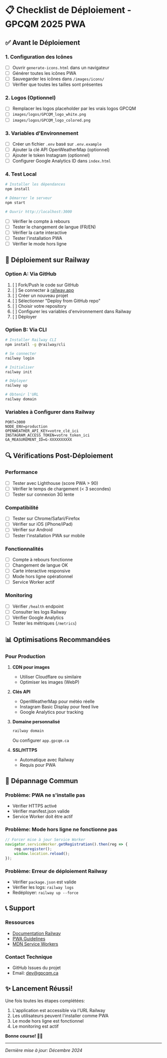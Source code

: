 # 📋 Checklist de Déploiement - GPCQM 2025 PWA

## ✅ Avant le Déploiement

### 1. Configuration des Icônes
- [ ] Ouvrir `generate-icons.html` dans un navigateur
- [ ] Générer toutes les icônes PWA
- [ ] Sauvegarder les icônes dans `/images/icons/`
- [ ] Vérifier que toutes les tailles sont présentes

### 2. Logos (Optionnel)
- [ ] Remplacer les logos placeholder par les vrais logos GPCQM
- [ ] `images/logos/GPCQM_logo_white.png`
- [ ] `images/logos/GPCQM_logo_colored.png`

### 3. Variables d'Environnement
- [ ] Créer un fichier `.env` basé sur `.env.example`
- [ ] Ajouter la clé API OpenWeatherMap (optionnel)
- [ ] Ajouter le token Instagram (optionnel)
- [ ] Configurer Google Analytics ID dans `index.html`

### 4. Test Local
```bash
# Installer les dépendances
npm install

# Démarrer le serveur
npm start

# Ouvrir http://localhost:3000
```

- [ ] Vérifier le compte à rebours
- [ ] Tester le changement de langue (FR/EN)
- [ ] Vérifier la carte interactive
- [ ] Tester l'installation PWA
- [ ] Vérifier le mode hors ligne

## 🚀 Déploiement sur Railway

### Option A: Via GitHub
1. [ ] Fork/Push le code sur GitHub
2. [ ] Se connecter à [railway.app](https://railway.app)
3. [ ] Créer un nouveau projet
4. [ ] Sélectionner "Deploy from GitHub repo"
5. [ ] Choisir votre repository
6. [ ] Configurer les variables d'environnement dans Railway
7. [ ] Déployer

### Option B: Via CLI
```bash
# Installer Railway CLI
npm install -g @railway/cli

# Se connecter
railway login

# Initialiser
railway init

# Déployer
railway up

# Obtenir l'URL
railway domain
```

### Variables à Configurer dans Railway
```
PORT=3000
NODE_ENV=production
OPENWEATHER_API_KEY=votre_clé_ici
INSTAGRAM_ACCESS_TOKEN=votre_token_ici
GA_MEASUREMENT_ID=G-XXXXXXXXXX
```

## 🔍 Vérifications Post-Déploiement

### Performance
- [ ] Tester avec Lighthouse (score PWA > 90)
- [ ] Vérifier le temps de chargement (< 3 secondes)
- [ ] Tester sur connexion 3G lente

### Compatibilité
- [ ] Tester sur Chrome/Safari/Firefox
- [ ] Vérifier sur iOS (iPhone/iPad)
- [ ] Vérifier sur Android
- [ ] Tester l'installation PWA sur mobile

### Fonctionnalités
- [ ] Compte à rebours fonctionne
- [ ] Changement de langue OK
- [ ] Carte interactive responsive
- [ ] Mode hors ligne opérationnel
- [ ] Service Worker actif

### Monitoring
- [ ] Vérifier `/health` endpoint
- [ ] Consulter les logs Railway
- [ ] Vérifier Google Analytics
- [ ] Tester les métriques (`/metrics`)

## 📊 Optimisations Recommandées

### Pour Production
1. **CDN pour images**
   - Utiliser Cloudflare ou similaire
   - Optimiser les images (WebP)

2. **Clés API**
   - OpenWeatherMap pour météo réelle
   - Instagram Basic Display pour feed live
   - Google Analytics pour tracking

3. **Domaine personnalisé**
   ```bash
   railway domain
   ```
   Ou configurer `app.gpcqm.ca`

4. **SSL/HTTPS**
   - Automatique avec Railway
   - Requis pour PWA

## 🐛 Dépannage Commun

### Problème: PWA ne s'installe pas
- Vérifier HTTPS activé
- Vérifier manifest.json valide
- Service Worker doit être actif

### Problème: Mode hors ligne ne fonctionne pas
```javascript
// Forcer mise à jour Service Worker
navigator.serviceWorker.getRegistration().then(reg => {
    reg.unregister();
    window.location.reload();
});
```

### Problème: Erreur de déploiement Railway
- Vérifier `package.json` est valide
- Vérifier les logs: `railway logs`
- Redéployer: `railway up --force`

## 📞 Support

### Ressources
- [Documentation Railway](https://docs.railway.app)
- [PWA Guidelines](https://web.dev/progressive-web-apps/)
- [MDN Service Workers](https://developer.mozilla.org/en-US/docs/Web/API/Service_Worker_API)

### Contact Technique
- GitHub Issues du projet
- Email: dev@gpcqm.ca

## ✨ Lancement Réussi!

Une fois toutes les étapes complétées:
1. L'application est accessible via l'URL Railway
2. Les utilisateurs peuvent l'installer comme PWA
3. Le mode hors ligne est fonctionnel
4. Le monitoring est actif

**Bonne course! 🚴‍♂️**

---
*Dernière mise à jour: Décembre 2024*